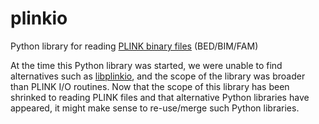 plinkio
=======

Python library for reading
[PLINK binary files](http://pngu.mgh.harvard.edu/~purcell/plink/data.shtml)
(BED/BIM/FAM)

At the time this Python library was started, we were unable to find
alternatives such as [libplinkio](https://github.com/fadern/libplinkio),
and the scope of the library was broader than PLINK I/O routines. Now
that the scope of this library has been shrinked to reading PLINK files
and that alternative Python libraries have appeared, it might make sense
to re-use/merge such Python libraries.
